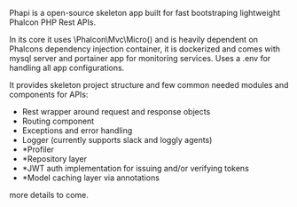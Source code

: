 Phapi is a open-source skeleton app built for fast bootstraping lightweight Phalcon PHP Rest APIs.

In its core it uses \Phalcon\Mvc\Micro() and is heavily dependent on Phalcons dependency injection container, it is dockerized and comes with mysql server and portainer app for monitoring services. Uses a .env for handling all app configurations.

It provides skeleton project structure and few common needed modules and components for APIs:
 - Rest wrapper around request and response objects
 - Routing component
 - Exceptions and error handling
 - Logger (currently supports slack and loggly agents)
 - *Profiler
 - *Repository layer
 - *JWT auth implementation for issuing and/or verifying tokens
 - *Model caching layer via annotations
 
more details to come.
